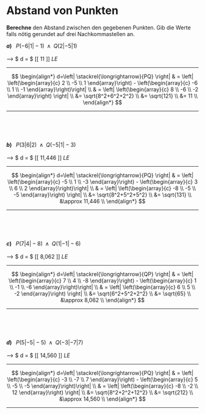 <!--
version:  0.0.1

language: de

@style
main > *:not(:last-child) {
  margin-bottom: 3rem;
}

input {
    text-align: center;
}

.flex-container {
    display: flex;
    flex-wrap: wrap;
    align-items: stretch;
    gap: 20px;
}

.flex-child {
    flex: 1;
    min-width: 350px;
    margin-right: 20px;
}

@media (max-width: 400px) {
    .flex-child {
        flex: 100%;
        margin-right: 0;
    }
}
@end

formula: \carry   \textcolor{red}{\scriptsize #1}
formula: \digit   \rlap{\carry{#1}}\phantom{#2}#2
formula: \permil  \text{‰}

import: https://raw.githubusercontent.com/LiaTemplates/Tikz-Jax/main/README.md

script: https://cdn.jsdelivr.net/gh/LiaTemplates/Tikz-Jax@main/dist/index.js


tags: Vektoren, Abstand, negative Zahlen, Wurzeln, Dezimalzahlen, Potenzen, Runden, mittel, sehr niedrig, Berechne

comment: Wie weit liegen die Punkte im dreidimensionalen Raum auseinander?

author: Martin Lommatzsch

-->




# Abstand von Punkten


**Berechne** den Abstand zwischen den gegebenen Punkten. Gib die Werte falls nötig gerundet auf drei Nachkommastellen an.
<br>

<section class="flex-container">
<div class="flex-child">

__$a)\;\;$__ $P\left( -6 | 1 | -1 \right) \;\;\wedge\;\; Q\left( 2 | -5 | 1 \right)$  \
<br>
--> $ d = $ [[   11    ]] $LE$
***************
$$
 \begin{align*}
  d=\left| \stackrel{\longrightarrow}{PQ} \right| & = \left| \left(\begin{array}{c} 2 \\ -5 \\ 1 \end{array}\right)  - \left(\begin{array}{c} -6 \\ 1 \\ -1 \end{array}\right)\right| \\
   & = \left| \left(\begin{array}{c} 8 \\ -6 \\ -2 \end{array}\right) \right| \\
   &= \sqrt{8^2+6^2+2^2} \\
   &= \sqrt{121} \\
   &= 11 \\
 \end{align*}
$$
***************
<br>
<br>
<br>
</div>
<div class="flex-child">

__$b)\;\;$__ $P\left( 3 | 6 | 2 \right) \;\;\wedge\;\; Q\left( -5 | 1 | -3 \right)$  \
<br>
--> $ d = $ [[ 11,446  ]] $LE$
***************
$$
 \begin{align*}
  d=\left| \stackrel{\longrightarrow}{PQ} \right| & = \left| \left(\begin{array}{c} -5 \\ 1 \\ -3 \end{array}\right)  - \left(\begin{array}{c} 3 \\ 6 \\ 2 \end{array}\right)\right| \\
   & = \left| \left(\begin{array}{c} -8 \\ -5 \\ -5  \end{array}\right) \right| \\
   &= \sqrt{8^2+5^2+5^2} \\
   &= \sqrt{131} \\
   &\approx 11,446 \\
 \end{align*}
$$
***************
<br>
<br>
<br>
</div>
<div class="flex-child">

__$c)\;\;$__ $P\left( 7 | 4 | -8 \right) \;\;\wedge\;\; Q\left( 1 | -1 | -6 \right)$  \
<br>
--> $ d = $ [[  8,062   ]] $LE$
***************
$$
 \begin{align*}
  d=\left| \stackrel{\longrightarrow}{QP} \right| & = \left| \left(\begin{array}{c} 7 \\ 4 \\ -8 \end{array}\right)  - \left(\begin{array}{c} 1 \\ -1 \\ -6 \end{array}\right)\right| \\
   & = \left| \left(\begin{array}{c} 6 \\ 5 \\ -2 \end{array}\right) \right| \\
   &= \sqrt{6^2+5^2+2^2} \\
   &= \sqrt{65} \\
   &\approx 8,062 \\
 \end{align*}
$$
***************
<br>
<br>
<br>
</div>
<div class="flex-child">

__$d)\;\;$__ $P\left( 5 | -5 | -5 \right) \;\;\wedge\;\; Q\left( -3 | -7 | 7 \right)$  \
<br>
--> $ d = $ [[  14,560 ]] $LE$
***************
$$
 \begin{align*}
  d=\left| \stackrel{\longrightarrow}{PQ} \right| & = \left| \left(\begin{array}{c} -3 \\ -7 \\ 7 \end{array}\right)  - \left(\begin{array}{c} 5 \\ -5 \\ -5 \end{array}\right)\right| \\
   & = \left| \left(\begin{array}{c} -8 \\ -2 \\ 12 \end{array}\right) \right| \\
   &= \sqrt{8^2+2^2+12^2} \\
   &= \sqrt{212} \\
   &\approx 14,560 \\
 \end{align*}
$$
***************
<br>
<br>
<br>
</div>
</section>


<br>
<br>
<br>
<br>
<br>
<br>